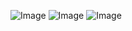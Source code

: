 ![Image](https://github.com/user-attachments/assets/d6e73c69-63a8-4ca7-9d22-1d8c4b41f452)
![Image](https://github.com/user-attachments/assets/bcfdf7ca-2154-48bd-ad3f-a0b6c7cbea97)
![Image](https://github.com/user-attachments/assets/18e6c624-02cc-4f9f-8a65-b57772b21005)

